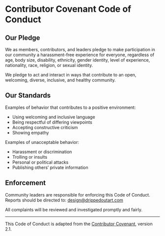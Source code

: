 # Contributor Covenant Code of Conduct

## Our Pledge

We as members, contributors, and leaders pledge to make participation in our community a harassment-free experience for everyone, regardless of age, body size, disability, ethnicity, gender identity, level of experience, nationality, race, religion, or sexual identity.

We pledge to act and interact in ways that contribute to an open, welcoming, diverse, inclusive, and healthy community.

## Our Standards

Examples of behavior that contributes to a positive environment:
- Using welcoming and inclusive language
- Being respectful of differing viewpoints
- Accepting constructive criticism
- Showing empathy

Examples of unacceptable behavior:
- Harassment or discrimination
- Trolling or insults
- Personal or political attacks
- Publishing others’ private information

## Enforcement

Community leaders are responsible for enforcing this Code of Conduct. Reports should be directed to:
design@drippedoutart.com

All complaints will be reviewed and investigated promptly and fairly.

---

This Code of Conduct is adapted from the [Contributor Covenant](https://www.contributor-covenant.org), version 2.1.
